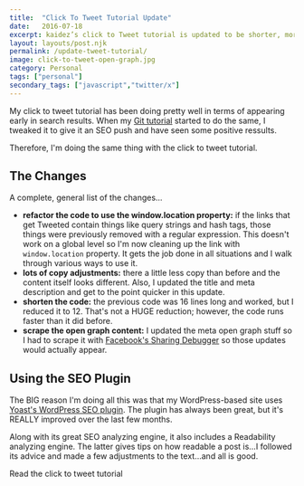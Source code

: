 ```yaml
---
title:  "Click To Tweet Tutorial Update"
date:   2016-07-18
excerpt: kaidez’s click to Tweet tutorial is updated to be shorter, more readable, provide information faster & demonstrate some window.location JavaScript tricks.
layout: layouts/post.njk
permalink: /update-tweet-tutorial/
image: click-to-tweet-open-graph.jpg
category: Personal
tags: ["personal"]
secondary_tags: ["javascript","twitter/x"]
---
```

<p>My click to tweet tutorial has been doing pretty well in terms of appearing early in search results. When my <a href="/github-tutorial-update/">Git tutorial</a> started to do the same, I tweaked it to give it an SEO push and have seen some positive ressults.</p>

<p>Therefore, I'm doing the same thing with the click to tweet tutorial.</p>

<h2>The Changes</h2>

<p>A complete, general list of the changes&#8230;</p>

<ul><li><strong>refactor the code to use the window.location property:</strong> if the links that get Tweeted contain things like query strings and hash tags, those things were previously removed with a regular expression. This doesn't work on a global level so I'm now cleaning up the link with <code>window.location</code> property. It gets the job done in all situations and I walk through various ways to use it.</li><li><strong>lots of copy adjustments:</strong> there a little less copy than before and the content itself looks different. Also, I updated the title and meta description and get to the point quicker in this update.</li><li><strong>shorten the code:</strong> the previous code was 16 lines long and worked, but I reduced it to 12. That's not a HUGE reduction; however, the code runs faster than it did before.</li><li><strong>scrape the open graph content:</strong> I updated the meta open graph stuff so I had to scrape it with <a href="https://developers.facebook.com/tools/debug/">Facebook's Sharing Debugger</a> so those updates would actually appear.</li></ul>

<h2>Using the SEO Plugin</h2>

<p>The BIG reason I'm doing all this was that my WordPress-based site uses <a href="https://wordpress.org/plugins/wordpress-seo/">Yoast's WordPress SEO plugin</a>. The plugin has always been great, but it's REALLY improved over the last few months.</p><p>Along with its great SEO analyzing engine, it also includes a Readability analyzing engine. The latter gives tips on how readable a post is&#8230;I followed its advice and made a few adjustments to the text&#8230;and all is good.</p><p>Read the click to tweet tutorial